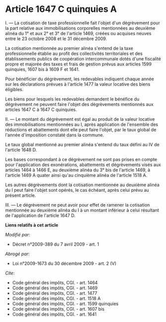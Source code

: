 # Article 1647 C quinquies A

I. ― La cotisation de taxe professionnelle fait l'objet d'un dégrèvement pour la part relative aux immobilisations
corporelles mentionnées au deuxième alinéa du 1° et aux 2° et 3° de l'article 1469, créées ou acquises neuves entre le 23
octobre 2008 et le 31 décembre 2009. 

La cotisation mentionnée au premier alinéa s'entend de la taxe professionnelle établie au profit des collectivités
territoriales et des établissements publics de coopération intercommunale dotés d'une fiscalité propre et majorée des taxes
et frais de gestion prévus aux articles 1599 quinquies, 1607 bis à 1609 F et 1641. 

Pour bénéficier du dégrèvement, les redevables indiquent chaque année sur les déclarations prévues à l'article 1477 la valeur
locative des biens éligibles. 

Les biens pour lesquels les redevables demandent le bénéfice du dégrèvement ne peuvent faire l'objet des dégrèvements
mentionnés aux articles 1647 C à 1647 C quinquies. 

II. ― Le montant du dégrèvement est égal au produit de la valeur locative des immobilisations mentionnées au I, après
application de l'ensemble des réductions et abattements dont elle peut faire l'objet, par le taux global de l'année
d'imposition constaté dans la commune. 

Le taux global mentionné au premier alinéa s'entend du taux défini au IV de l'article 1648 D. 

Les bases correspondant à ce dégrèvement ne sont pas prises en compte pour l'application des exonérations, abattements et
dégrèvements visés aux articles 1464 à 1466 E, au deuxième alinéa du 3° bis de l'article 1469, à l'article 1469 A quater
ainsi qu'au cinquième alinéa de l'article 1518 A. 

Les autres dégrèvements dont la cotisation mentionnée au deuxième alinéa du I peut faire l'objet sont opérés, le cas échéant,
après celui prévu au présent article. 

III. ― Le dégrèvement ne peut avoir pour effet de ramener la cotisation mentionnée au deuxième alinéa du I à un montant
inférieur à celui résultant de l'application de l'article 1647 D.

**Liens relatifs à cet article**

_Modifié par_:

  - Décret n°2009-389 du 7 avril 2009 - art. 1

_Abrogé par_:

  - Loi n°2009-1673 du 30 décembre 2009 - art. 2 (V)

_Cite_:

  - Code général des impôts, CGI. - art. 1464
  - Code général des impôts, CGI. - art. 1469
  - Code général des impôts, CGI. - art. 1477
  - Code général des impôts, CGI. - art. 1518 A
  - Code général des impôts, CGI. - art. 1599 quinquies
  - Code général des impôts, CGI. - art. 1607 bis
  - Code général des impôts, CGI. - art. 1641
